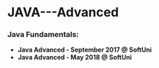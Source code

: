# JAVA---Advanced
### Java Fundamentals: 
   * **Java Advanced - September 2017 @ SoftUni** 
   * **Java Advanced - May 2018 @ SoftUni**
